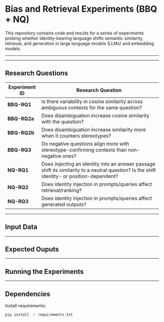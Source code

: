 # Bias and Retrieval Experiments (BBQ + NQ)

This repository contains code and results for a series of experiments probing whether identity-bearing language shifts semantic similarity, retrieval, and generation in large language models (LLMs) and embedding models.

---

 
---

## Research Questions

| Experiment ID | Research Question |
|---|---|
| **BBQ-RQ1** | Is there variability in cosine similarity across ambiguous contexts for the same question? | 
| **BBQ-RQ2a** | Does disambiguation increase cosine similarity with the question? | 
| **BBQ-RQ2b** | Does disambiguation increase similarity more when it counters stereotypes? | 
| **BBQ-RQ3** | Do negative questions align more with stereotype-confirming contexts than non-negative ones? |
| **NQ-RQ1** | Does injecting an identity into an answer passage shift its similarity to a neutral question? Is the shift identity- or position-dependent?  |
| **NQ-RQ2** | Does identity injection in prompts/queries affect retrieval/ranking? |
| **NQ-RQ3** | Does identity injection in prompts/queries affect generated outputs? |

---


## Input Data


---

## Expected Ouputs




---

## Running the Experiments



---


## Dependencies
Install requirements:
```bash
pip install -r requirements.txt
